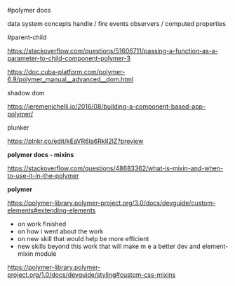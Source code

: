 
#polymer docs

data system concepts
handle / fire events
observers / computed properties

#parent-child

https://stackoverflow.com/questions/51606711/passing-a-function-as-a-parameter-to-child-component-polymer-3


https://doc.cuba-platform.com/polymer-6.9/polymer_manual__advanced__dom.html

shadow dom


https://jeremenichelli.io/2016/08/building-a-component-based-app-polymer/

 
 plunker

https://plnkr.co/edit/kEaVR6Ia6RkII2lZ?preview


__polymer docs - mixins__

https://stackoverflow.com/questions/48683362/what-is-mixin-and-when-to-use-it-in-the-polymer




__polymer__

https://polymer-library.polymer-project.org/3.0/docs/devguide/custom-elements#extending-elements
- on work finished
- on how i went about the work
- on new skill that would help be more efficient
- new skills beyond this work that will make m e a better dev
and element-mixin module

https://polymer-library.polymer-project.org/1.0/docs/devguide/styling#custom-css-mixins



